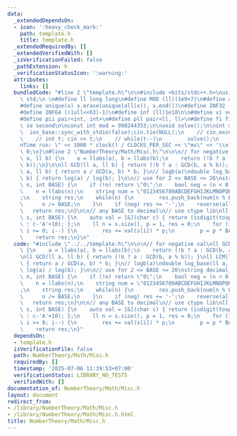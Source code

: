 ```yaml
---
data:
  _extendedDependsOn:
  - icon: ':heavy_check_mark:'
    path: template.h
    title: template.h
  _extendedRequiredBy: []
  _extendedVerifiedWith: []
  _isVerificationFailed: false
  _pathExtension: h
  _verificationStatusIcon: ':warning:'
  attributes:
    links: []
  bundledCode: "#line 2 \"template.h\"\n\n#include <bits/stdc++.h>\nusing namespace\
    \ std;\n \n#define ll long long\n#define MOD (ll)(1e9+7)\n#define all(x) (x).begin(),(x).end()\n\
    #define unique(x) x.erase(unique(all(x)), x.end())\n#define INF32 ((1ull<<31)-1)\n\
    #define INF64 ((1ull<<63)-1)\n#define inf (ll)1e18\n\n#define vi vector<int>\n\
    #define pii pair<int, int>\n#define pll pair<ll, ll>\n#define fi first\n#define\
    \ se second\n\nconst int mod = 998244353;\n\nvoid solve();\n\nint main(){\n  \
    \  ios_base::sync_with_stdio(false);cin.tie(NULL);\n    // cin.exceptions(cin.failbit);\n\
    \    // int t; cin >> t;\n    // while(t--)\n        solve();\n    cerr << \"\\\
    nTime run: \" << 1000 * clock() / CLOCKS_PER_SEC << \"ms\" << '\\n';\n    return\
    \ 0;\n}\n#line 2 \"NumberTheory/Math/Misc.h\"\n\n\n// for negative val\nll GCD(ll\
    \ a, ll b) {\n    a = llabs(a), b = llabs(b);\n    return (!b ? a : GCD(b, a %\
    \ b));\n}\n\nll GCD(ll a, ll b) { return (!b ? a : GCD(b, a % b)); }\nll LCM(ll\
    \ a, ll b) { return a / GCD(a, b) * b; }\n// logb(a)\ndouble log_base(ll a, ll\
    \ b) { return log(a) / log(b); }\n\n// use for 2 <= BASE <= 26\nstring decimal_to_base(ll\
    \ n, int BASE) {\n    if (!n) return \"0\";\n    bool neg = (n < 0 ? 1 : 0);\n\
    \    n = llabs(n);\n    string num = \"0123456789ABCDEFGHIJKLMNOPQRSTUVWXYZ\"\
    ;\n    string res;\n    while(n) {\n        res.push_back(num[n % BASE]);\n  \
    \      n /= BASE;\n    }\n    if (neg) res += '-';\n    reverse(all(res));\n \
    \   return res;\n}\n\n// any BASE to decimal\n// use ctype lib\nll convert_decimal(string\
    \ s, int BASE) {\n    auto val = [&](char c) { return (isdigit(toupper(c)) ? c-'0'\
    \ : c-'A'+10); };\n    ll n = s.size(), p = 1, res = 0;\n    for (int i = n-1;\
    \ i >= 0; i--) {\n        res += val(s[i]) * p;\n        p = p * BASE;\n    }\n\
    \    return res;\n}\n"
  code: "#include \"../../template.h\"\n\n\n// for negative val\nll GCD(ll a, ll b)\
    \ {\n    a = llabs(a), b = llabs(b);\n    return (!b ? a : GCD(b, a % b));\n}\n\
    \nll GCD(ll a, ll b) { return (!b ? a : GCD(b, a % b)); }\nll LCM(ll a, ll b)\
    \ { return a / GCD(a, b) * b; }\n// logb(a)\ndouble log_base(ll a, ll b) { return\
    \ log(a) / log(b); }\n\n// use for 2 <= BASE <= 26\nstring decimal_to_base(ll\
    \ n, int BASE) {\n    if (!n) return \"0\";\n    bool neg = (n < 0 ? 1 : 0);\n\
    \    n = llabs(n);\n    string num = \"0123456789ABCDEFGHIJKLMNOPQRSTUVWXYZ\"\
    ;\n    string res;\n    while(n) {\n        res.push_back(num[n % BASE]);\n  \
    \      n /= BASE;\n    }\n    if (neg) res += '-';\n    reverse(all(res));\n \
    \   return res;\n}\n\n// any BASE to decimal\n// use ctype lib\nll convert_decimal(string\
    \ s, int BASE) {\n    auto val = [&](char c) { return (isdigit(toupper(c)) ? c-'0'\
    \ : c-'A'+10); };\n    ll n = s.size(), p = 1, res = 0;\n    for (int i = n-1;\
    \ i >= 0; i--) {\n        res += val(s[i]) * p;\n        p = p * BASE;\n    }\n\
    \    return res;\n}"
  dependsOn:
  - template.h
  isVerificationFile: false
  path: NumberTheory/Math/Misc.h
  requiredBy: []
  timestamp: '2025-07-06 11:39:53+07:00'
  verificationStatus: LIBRARY_NO_TESTS
  verifiedWith: []
documentation_of: NumberTheory/Math/Misc.h
layout: document
redirect_from:
- /library/NumberTheory/Math/Misc.h
- /library/NumberTheory/Math/Misc.h.html
title: NumberTheory/Math/Misc.h
---
```

